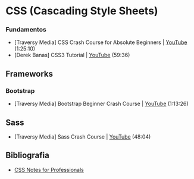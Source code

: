 # CSS (Cascading Style Sheets)

### Fundamentos

* [Traversy Media] CSS Crash Course for Absolute Beginners | [YouTube](https://youtu.be/yfoY53QXEnI) (1:25:10)
* [Derek Banas] CSS3 Tutorial | [YouTube](https://youtu.be/CUxH_rWSI1k) (59:36)

## Frameworks
### Bootstrap

* [Traversy Media] Bootstrap Beginner Crash Course | [YouTube](https://youtu.be/5GcQtLDGXy8) (1:13:26)

## Sass

* [Traversy Media] Sass Crash Course | [YouTube](https://youtu.be/nu5mdN2JIwM) (48:04)

## Bibliografia

* [CSS Notes for Professionals](https://goalkicker.com/CSSBook/)
